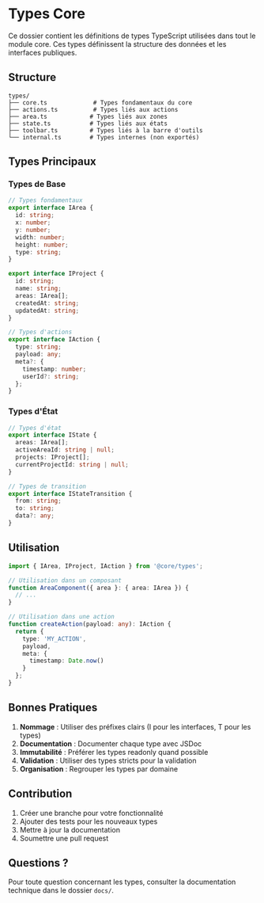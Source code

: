 # Types Core

Ce dossier contient les définitions de types TypeScript utilisées dans tout le module core. Ces types définissent la structure des données et les interfaces publiques.

## Structure

```
types/
├── core.ts             # Types fondamentaux du core
├── actions.ts          # Types liés aux actions
├── area.ts            # Types liés aux zones
├── state.ts           # Types liés aux états
├── toolbar.ts         # Types liés à la barre d'outils
└── internal.ts        # Types internes (non exportés)
```

## Types Principaux

### Types de Base

```typescript
// Types fondamentaux
export interface IArea {
  id: string;
  x: number;
  y: number;
  width: number;
  height: number;
  type: string;
}

export interface IProject {
  id: string;
  name: string;
  areas: IArea[];
  createdAt: string;
  updatedAt: string;
}

// Types d'actions
export interface IAction {
  type: string;
  payload: any;
  meta?: {
    timestamp: number;
    userId?: string;
  };
}
```

### Types d'État

```typescript
// Types d'état
export interface IState {
  areas: IArea[];
  activeAreaId: string | null;
  projects: IProject[];
  currentProjectId: string | null;
}

// Types de transition
export interface IStateTransition {
  from: string;
  to: string;
  data?: any;
}
```

## Utilisation

```typescript
import { IArea, IProject, IAction } from '@core/types';

// Utilisation dans un composant
function AreaComponent({ area }: { area: IArea }) {
  // ...
}

// Utilisation dans une action
function createAction(payload: any): IAction {
  return {
    type: 'MY_ACTION',
    payload,
    meta: {
      timestamp: Date.now()
    }
  };
}
```

## Bonnes Pratiques

1. **Nommage** : Utiliser des préfixes clairs (I pour les interfaces, T pour les types)
2. **Documentation** : Documenter chaque type avec JSDoc
3. **Immutabilité** : Préférer les types readonly quand possible
4. **Validation** : Utiliser des types stricts pour la validation
5. **Organisation** : Regrouper les types par domaine

## Contribution

1. Créer une branche pour votre fonctionnalité
2. Ajouter des tests pour les nouveaux types
3. Mettre à jour la documentation
4. Soumettre une pull request

## Questions ?

Pour toute question concernant les types, consulter la documentation technique dans le dossier `docs/`. 
